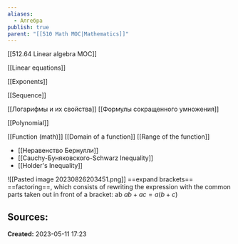 ```yaml
---
aliases:
  - Алгебра
publish: true
parent: "[[510 Math MOC|Mathematics]]"
---
```

[[512.64  Linear algebra MOC]]


[[Linear equations]]

[[Exponents]]

[[Sequence]]

[[Логарифмы и их свойства]]
[[Формулы сокращенного умножения]]

[[Polynomial]]

[[Function (math)]]
	[[Domain of a function]]
	[[Range of the function]]


- [[Неравенство Бернулли]]
- [[Cauchy-Буняковского-Schwarz Inequality]]
- [[Holder's Inequality]]

![[Pasted image 20230826203451.png]]
==expand brackets==
==factoring==, which consists of rewriting the expression with the common parts taken out in front of a bracket: ab  $ab+ac = a(b+c)$


**Sources:**
- 

**Created:** 2023-05-11 17:23